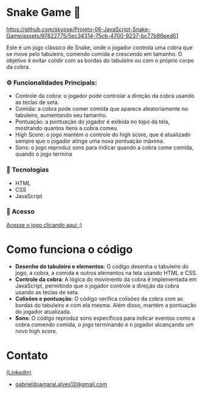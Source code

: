 # Snake Game 🐍
https://github.com/skypse/Projeto-06-JavaScript-Snake-Game/assets/97822775/5ec34314-75cb-4700-9237-bc77b86eed61

Este é um jogo clássico de Snake, onde o jogador controla uma cobra que se move pelo tabuleiro, comendo comida e crescendo em tamanho. O objetivo é evitar colidir com as bordas do tabuleiro ou com o próprio corpo da cobra.

### ⚙️ Funcionalidades Principais:

- Controle da cobra: o jogador pode controlar a direção da cobra usando as teclas de seta.
- Comida: a cobra pode comer comida que aparece aleatoriamente no tabuleiro, aumentando seu tamanho.
- Pontuação: a pontuação do jogador é exibida no topo da tela, mostrando quantos itens a cobra comeu.
- High Score: o jogo mantém o controle do high score, que é atualizado sempre que o jogador atinge uma nova pontuação máxima.
- Sons: o jogo reproduz sons para indicar quando a cobra come comida, quando o jogo termina

### 🚀 Tecnologias

- HTML
- CSS
- JavaScript

### 🔗 Acesso

[Acesse o jogo clicando aqui :)](https://skypse.github.io/Projeto-06-JavaScript-Snake-Game/)

# Como funciona o código

- **Desenho do tabuleiro e elementos**: O código desenha o tabuleiro do jogo, a cobra, a comida e outros elementos na tela usando HTML e CSS.
- **Controle da cobra**: A lógica do movimento da cobra é implementada em JavaScript, permitindo que o jogador controle a direção da cobra usando as teclas de seta.
- **Colisões e pontuação**: O código verifica colisões da cobra com as bordas do tabuleiro e com ela mesma. Além disso, mantém a pontuação do jogador atualizada.
- **Sons**: O código reproduz sons específicos para indicar eventos como a cobra comendo comida, o jogo terminando e o jogador alcançando um novo high score.

# Contato

[(LinkedIn)](https://www.linkedin.com/in/gabriel-do-amaral-alves-3a1055236/)
- gabrieldoamaral.alves12@gmail.com
